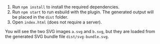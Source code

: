 1. Run `npm install` to install the required dependencies.
2. Run `npm start` to run esbuild with the plugin. The generated output will be placed in the `dist` folder.
3. Open `index.html` (does not require a server).

You will see the two SVG images `a.svg` and `b.svg`, but they are loaded from the generated SVG bundle file `dist/svg-bundle.svg`.
